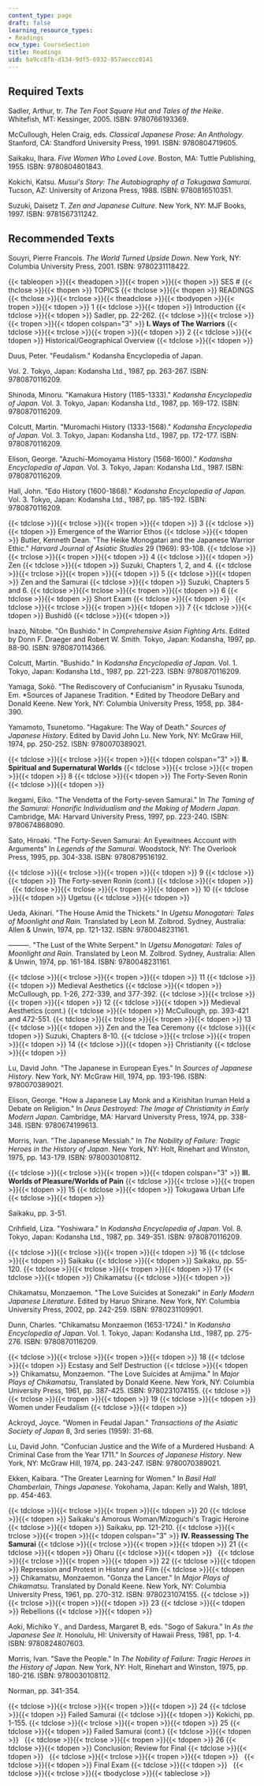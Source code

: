 ```yaml
---
content_type: page
draft: false
learning_resource_types:
- Readings
ocw_type: CourseSection
title: Readings
uid: ba9cc8fb-d134-9df5-6932-857aeccc0141
---
```

## Required Texts

Sadler, Arthur, tr. *The Ten Foot Square Hut and Tales of the Heike*. Whitefish, MT: Kessinger, 2005. ISBN: 9780766193369.

McCullough, Helen Craig, eds. *Classical Japanese Prose: An Anthology*. Stanford, CA: Standford University Press, 1991. ISBN: 9780804719605.

Saikaku, Ihara. *Five Women Who Loved Love*. Boston, MA: Tuttle Publishing, 1955. ISBN: 9780804801843.

Kokichi, Katsu. *Musui's Story: The Autobiography of a Tokugawa Samurai*. Tucson, AZ: University of Arizona Press, 1988. ISBN: 9780816510351.

Suzuki, Daisetz T. *Zen and Japanese Culture*. New York, NY: MJF Books, 1997. ISBN: 9781567311242.

## Recommended Texts

Souyri, Pierre Francois. *The World Turned Upside Down*. New York, NY: Columbia University Press, 2001. ISBN: 9780231118422.

{{< tableopen >}}{{< theadopen >}}{{< tropen >}}{{< thopen >}}
SES #
{{< thclose >}}{{< thopen >}}
TOPICS
{{< thclose >}}{{< thopen >}}
READINGS
{{< thclose >}}{{< trclose >}}{{< theadclose >}}{{< tbodyopen >}}{{< tropen >}}{{< tdopen >}}
1
{{< tdclose >}}{{< tdopen >}}
Introduction
{{< tdclose >}}{{< tdopen >}}
Sadler, pp. 22-262.
{{< tdclose >}}{{< trclose >}}{{< tropen >}}{{< tdopen colspan="3" >}}
**I. Ways of The Warriors**
{{< tdclose >}}{{< trclose >}}{{< tropen >}}{{< tdopen >}}
2
{{< tdclose >}}{{< tdopen >}}
Historical/Geographical Overview
{{< tdclose >}}{{< tdopen >}}

Duus, Peter. "Feudalism." Kodansha Encyclopedia of Japan.

Vol. 2. Tokyo, Japan: Kodansha Ltd., 1987, pp. 263-267. ISBN: 9780870116209.

Shinoda, Minoru. "Kamakura History (1185-1333)." *Kodansha Encyclopedia of Japan.* Vol. 3. Tokyo, Japan: Kodansha Ltd., 1987, pp. 169-172. ISBN: 9780870116209.

Colcutt, Martin. "Muromachi History (1333-1568)." *Kodansha Encyclopedia of Japan.* Vol. 3. Tokyo, Japan: Kodansha Ltd., 1987, pp. 172-177. ISBN: 9780870116209.

Elison, George. "Azuchi-Momoyama History (1568-1600)." *Kodansha Encyclopedia of Japan.* Vol. 3. Tokyo, Japan: Kodansha Ltd., 1987. ISBN: 9780870116209.

Hall, John. "Edo History (1600-1868)." *Kodansha Encyclopedia of Japan.* Vol. 3. Tokyo, Japan: Kodansha Ltd., 1987, pp. 185-192. ISBN: 9780870116209.

{{< tdclose >}}{{< trclose >}}{{< tropen >}}{{< tdopen >}}
3
{{< tdclose >}}{{< tdopen >}}
Emergence of the Warrior Ethos
{{< tdclose >}}{{< tdopen >}}
Butler, Kenneth Dean. "The Heike Monogatari and the Japanese Warrior Ethic." *Harvard Journal of Asiatic Studies* 29 (1969): 93-108.
{{< tdclose >}}{{< trclose >}}{{< tropen >}}{{< tdopen >}}
4
{{< tdclose >}}{{< tdopen >}}
Zen
{{< tdclose >}}{{< tdopen >}}
Suzuki, Chapters 1, 2, and 4.
{{< tdclose >}}{{< trclose >}}{{< tropen >}}{{< tdopen >}}
5
{{< tdclose >}}{{< tdopen >}}
Zen and the Samurai
{{< tdclose >}}{{< tdopen >}}
Suzuki, Chapters 5 and 6.
{{< tdclose >}}{{< trclose >}}{{< tropen >}}{{< tdopen >}}
6
{{< tdclose >}}{{< tdopen >}}
Short Exam
{{< tdclose >}}{{< tdopen >}}
 
{{< tdclose >}}{{< trclose >}}{{< tropen >}}{{< tdopen >}}
7
{{< tdclose >}}{{< tdopen >}}
Bushidô
{{< tdclose >}}{{< tdopen >}}

Inazo, Nitobe. "On Bushido." In *Comprehensive Asian Fighting Arts*. Edited by Donn F. Draeger and Robert W. Smith. Tokyo, Japan: Kodansha, 1997, pp. 88-90. ISBN: 9780870114366.

Colcutt, Martin. "Bushido." In *Kodansha Encyclopedia of Japan.* Vol. 1. Tokyo, Japan: Kodansha Ltd., 1987, pp. 221-223. ISBN: 9780870116209.

Yamaga, Sokō. "The Rediscovery of Confucianism" in Ryusaku Tsunoda, Em. *Sources of Japanese Tradition. * Edited by Theodore DeBary and Donald Keene. New York, NY: Columbia University Press, 1958, pp. 384-390.

Yamamoto, Tsunetomo. "Hagakure: The Way of Death." *Sources of Japanese History*. Edited by David John Lu. New York, NY: McGraw Hill, 1974, pp. 250-252. ISBN: 9780070389021.

{{< tdclose >}}{{< trclose >}}{{< tropen >}}{{< tdopen colspan="3" >}}
**II. Spiritual and Supernatural Worlds**
{{< tdclose >}}{{< trclose >}}{{< tropen >}}{{< tdopen >}}
8
{{< tdclose >}}{{< tdopen >}}
The Forty-Seven Ronin
{{< tdclose >}}{{< tdopen >}}

Ikegami, Eiko. "The Vendetta of the Forty-seven Samurai." In *The Taming of the Samurai: Honorific Individualism and the Making of Modern Japan*. Cambridge, MA: Harvard University Press, 1997, pp. 223-240. ISBN: 9780674868090.

Sato, Hiroaki. "The Forty-Seven Samurai: An Eyewitnees Account with Arguments" In *Legends of the Samurai*. Woodstock, NY: The Overlook Press, 1995, pp. 304-338. ISBN: 9780879516192.

{{< tdclose >}}{{< trclose >}}{{< tropen >}}{{< tdopen >}}
9
{{< tdclose >}}{{< tdopen >}}
The Forty-seven Ronin (cont.)
{{< tdclose >}}{{< tdopen >}}
 
{{< tdclose >}}{{< trclose >}}{{< tropen >}}{{< tdopen >}}
10
{{< tdclose >}}{{< tdopen >}}
Ugetsu
{{< tdclose >}}{{< tdopen >}}

Ueda, Akinari. "The House Amid the Thickets." In *Ugetsu Monogatari: Tales of Moonlight and Rain.* Translated by Leon M. Zolbrod. Sydney, Australia: Allen & Unwin, 1974, pp. 121-132. ISBN: 9780048231161.

———. "The Lust of the White Serpent." In *Ugetsu Monogatari: Tales of Moonlight and Rain.* Translated by Leon M. Zolbrod. Sydney, Australia: Allen & Unwin, 1974, pp. 161-184. ISBN: 9780048231161.

{{< tdclose >}}{{< trclose >}}{{< tropen >}}{{< tdopen >}}
11
{{< tdclose >}}{{< tdopen >}}
Medieval Aesthetics
{{< tdclose >}}{{< tdopen >}}
McCullough, pp. 1-26, 272-339, and 377-392.
{{< tdclose >}}{{< trclose >}}{{< tropen >}}{{< tdopen >}}
12
{{< tdclose >}}{{< tdopen >}}
Medieval Aesthetics (cont.)
{{< tdclose >}}{{< tdopen >}}
McCullough, pp. 393-421 and 472-551.
{{< tdclose >}}{{< trclose >}}{{< tropen >}}{{< tdopen >}}
13
{{< tdclose >}}{{< tdopen >}}
Zen and the Tea Ceremony
{{< tdclose >}}{{< tdopen >}}
Suzuki, Chapters 8-10.
{{< tdclose >}}{{< trclose >}}{{< tropen >}}{{< tdopen >}}
14
{{< tdclose >}}{{< tdopen >}}
Christianity
{{< tdclose >}}{{< tdopen >}}

Lu, David John. "The Japanese in European Eyes." In *Sources of Japanese History*. New York, NY: McGraw Hill, 1974, pp. 193-196. ISBN: 9780070389021.

Elison, George. "How a Japanese Lay Monk and a Kirishitan Iruman Held a Debate on Religion." In *Deus Destroyed: The Image of Christianity in Early Modern Japan*. Cambridge, MA: Harvard University Press, 1974, pp. 338-348. ISBN: 9780674199613.

Morris, Ivan. "The Japanese Messiah." In *The Nobility of Failure: Tragic Heroes in the History of Japan*. New York, NY: Holt, Rinehart and Winston, 1975, pp. 143-179. ISBN: 9780030108112.

{{< tdclose >}}{{< trclose >}}{{< tropen >}}{{< tdopen colspan="3" >}}
**III. Worlds of Pleasure/Worlds of Pain**
{{< tdclose >}}{{< trclose >}}{{< tropen >}}{{< tdopen >}}
15
{{< tdclose >}}{{< tdopen >}}
Tokugawa Urban Life
{{< tdclose >}}{{< tdopen >}}

Saikaku, pp. 3-51.

Crihfield, Liza. "Yoshiwara." In *Kodansha Encyclopedia of Japan*. Vol. 8. Tokyo, Japan: Kodansha Ltd., 1987, pp. 349-351. ISBN: 9780870116209.

{{< tdclose >}}{{< trclose >}}{{< tropen >}}{{< tdopen >}}
16
{{< tdclose >}}{{< tdopen >}}
Saikaku
{{< tdclose >}}{{< tdopen >}}
Saikaku, pp. 55-120.
{{< tdclose >}}{{< trclose >}}{{< tropen >}}{{< tdopen >}}
17
{{< tdclose >}}{{< tdopen >}}
Chikamatsu
{{< tdclose >}}{{< tdopen >}}

Chikamatsu, Monzaemon. "The Love Suicides at Sonezaki" in *Early Modern Japanese Literature*. Edited by Haruo Shirane. New York, NY: Columbia University Press, 2002, pp. 242-259. ISBN: 9780231109901.

Dunn, Charles. "Chikamatsu Monzaemon (1653-1724)." In *Kodansha Encyclopedia of Japan*. Vol. 1. Tokyo, Japan: Kodansha Ltd., 1987, pp. 275-276. ISBN: 9780870116209.

{{< tdclose >}}{{< trclose >}}{{< tropen >}}{{< tdopen >}}
18
{{< tdclose >}}{{< tdopen >}}
Ecstasy and Self Destruction
{{< tdclose >}}{{< tdopen >}}
Chikamatsu, Monzaemon. "The Love Suicides at Amijima." In *Major Plays of Chikamatsu*, Translated by Donald Keene. New York, NY: Columbia University Press, 1961, pp. 387-425. ISBN: 9780231074155.
{{< tdclose >}}{{< trclose >}}{{< tropen >}}{{< tdopen >}}
19
{{< tdclose >}}{{< tdopen >}}
Women under Feudalism
{{< tdclose >}}{{< tdopen >}}

Ackroyd, Joyce. "Women in Feudal Japan." *Transactions of the Asiatic Society of Japan* 8, 3rd series (1959): 31-68.

Lu, David John. "Confucian Justice and the Wife of a Murdered Husband: A Criminal Case from the Year 1711." In *Sources of Japanese History*. New York, NY: McGraw Hill, 1974, pp. 243-247. ISBN: 9780070389021.

Ekken, Kaibara. "The Greater Learning for Women." In *Basil Hall Chamberlain, Things Japanese*. Yokohama, Japan: Kelly and Walsh, 1891, pp. 454-463.

{{< tdclose >}}{{< trclose >}}{{< tropen >}}{{< tdopen >}}
20
{{< tdclose >}}{{< tdopen >}}
Saikaku's Amorous Woman/Mizoguchi's Tragic Heroine
{{< tdclose >}}{{< tdopen >}}
Saikaku, pp. 121-210.
{{< tdclose >}}{{< trclose >}}{{< tropen >}}{{< tdopen colspan="3" >}}
**IV. Reassessing The Samurai**
{{< tdclose >}}{{< trclose >}}{{< tropen >}}{{< tdopen >}}
21
{{< tdclose >}}{{< tdopen >}}
Oharu
{{< tdclose >}}{{< tdopen >}}
 
{{< tdclose >}}{{< trclose >}}{{< tropen >}}{{< tdopen >}}
22
{{< tdclose >}}{{< tdopen >}}
Repression and Protest in History and Film
{{< tdclose >}}{{< tdopen >}}
Chikamatsu, Monzaemon. "Gonza the Lancer." In *Major Plays of Chikamatsu*. Translated by Donald Keene. New York, NY: Columbia University Press, 1961, pp. 270-312. ISBN: 9780231074155.
{{< tdclose >}}{{< trclose >}}{{< tropen >}}{{< tdopen >}}
23
{{< tdclose >}}{{< tdopen >}}
Rebellions
{{< tdclose >}}{{< tdopen >}}

Aoki, Michiko Y., and Dardess, Margaret B, eds. "Sogo of Sakura." In *As the Japanese See It*. Honolulu, HI: University of Hawaii Press, 1981, pp. 1-4. ISBN: 9780824807603.

Morris, Ivan. "Save the People." In *The Nobility of Failure: Tragic Heroes in the History of Japan*. New York, NY: Holt, Rinehart and Winston, 1975, pp. 180-216. ISBN: 9780030108112.

Norman, pp. 341-354.

{{< tdclose >}}{{< trclose >}}{{< tropen >}}{{< tdopen >}}
24
{{< tdclose >}}{{< tdopen >}}
Failed Samurai
{{< tdclose >}}{{< tdopen >}}
Kokichi, pp. 1-155.
{{< tdclose >}}{{< trclose >}}{{< tropen >}}{{< tdopen >}}
25
{{< tdclose >}}{{< tdopen >}}
Failed Samurai (cont.)
{{< tdclose >}}{{< tdopen >}}
 
{{< tdclose >}}{{< trclose >}}{{< tropen >}}{{< tdopen >}}
26
{{< tdclose >}}{{< tdopen >}}
Conclusion; Review for Final
{{< tdclose >}}{{< tdopen >}}
 
{{< tdclose >}}{{< trclose >}}{{< tropen >}}{{< tdopen >}}
 
{{< tdclose >}}{{< tdopen >}}
Final Exam
{{< tdclose >}}{{< tdopen >}}
 
{{< tdclose >}}{{< trclose >}}{{< tbodyclose >}}{{< tableclose >}}